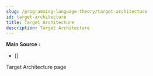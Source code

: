 ```yaml
---
slug: /programming-language-theory/target-architecture
id: target-architecture
title: Target Architecture
description: Target Architecture
---
```


**Main Source :**

- [] 

Target Architecture page
